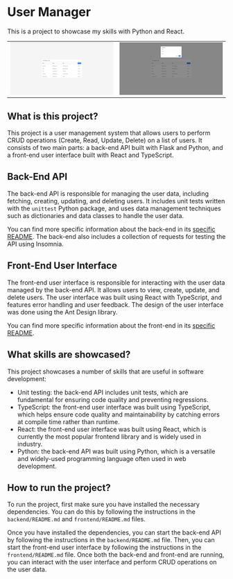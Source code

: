 # User Manager

This is a project to showcase my skills with Python and React.

<table>
  <tr>
    <td><img src="./frontend/Screenshot 1.png" alt="Screenshot 1"></td>
    <td><img src="./frontend/Screenshot 2.png" alt="Screenshot 2"></td>
  </tr>
</table>

## What is this project?

This project is a user management system that allows users to perform CRUD operations (Create, Read, Update, Delete) 
on a list of users. It consists of two main parts: a back-end API built with Flask and Python, 
and a front-end user interface built with React and TypeScript.

## Back-End API

The back-end API is responsible for managing the user data, including fetching, creating, updating, and deleting users. 
It includes unit tests written with the `unittest` Python package, and uses data management 
techniques such as dictionaries and data classes to handle the user data. 

You can find more specific information about the back-end in its [specific README](./backend/README.md). 
The back-end also includes a collection of requests for testing the API using Insomnia.

## Front-End User Interface

The front-end user interface is responsible for interacting with the user data managed by the back-end API. 
It allows users to view, create, update, and delete users. The user interface was built using React with TypeScript, 
and features error handling and user feedback. The design of the user interface was done using the Ant Design library.

You can find more specific information about the front-end in its [specific README](./frontend/README.md).

## What skills are showcased?

This project showcases a number of skills that are useful in software development:

- Unit testing: the back-end API includes unit tests, which are fundamental for ensuring code quality and preventing regressions.
- TypeScript: the front-end user interface was built using TypeScript, which helps ensure code quality and maintainability by catching errors at compile time rather than runtime.
- React: the front-end user interface was built using React, which is currently the most popular frontend library and is widely used in industry.
- Python: the back-end API was built using Python, which is a versatile and widely-used programming language often used in web development.

## How to run the project?

To run the project, first make sure you have installed the necessary dependencies. You can do this by following the instructions in the `backend/README.md` and `frontend/README.md` files.

Once you have installed the dependencies, you can start the back-end API by following the instructions in the `backend/README.md` file. Then, you can start the front-end user interface by following the instructions in the `frontend/README.md` file. Once both the back-end and front-end are running, you can interact with the user interface and perform CRUD operations on the user data.

